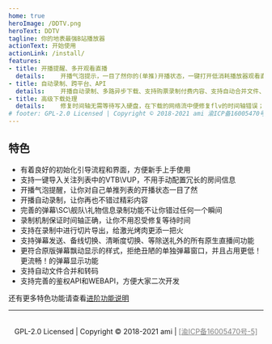 ```yaml
---
home: true
heroImage: /DDTV.png
heroText: DDTV
tagline: 你的地表最强B站播放器
actionText: 开始使用
actionLink: /install/
features:
- title: 开播提醒、多开观看直播
  details: 　　开播气泡提示，一目了然你的(单推)开播状态，一键打开低消耗播放器观看直播；全功能支持一键导入阿B关注V列表低消耗、多窗口随意排列、每路单独调整音量
- title: 自动录制、跨平台、API
  details: 　　开播自动录制、多路异步下载、支持购票录制付费内容、支持自动合并文件、自动修复时间轴、自动转码、自动封装；支持Windows、MacOS、linux跨平台部署，有着完善的API接口可供二次开发
- title: 高级下载处理
  details: 　　修复时间轴无需等待写入硬盘，在下载的网络流中便修复flv的时间轴错误；并且支持录制中进行切片导出功能，给激光烤肉更添一把火
# footer: GPL-2.0 Licensed | Copyright © 2018-2021 ami 渝ICP备16005470号-5
---
```


特色
---
* 有着良好的初始化引导流程和界面，方便新手上手使用
* 支持一键导入关注列表中的VTB\VUP，不用手动配置冗长的房间信息
* 开播气泡提醒，让你对自己单推列表的开播状态一目了然
* 开播自动录制，让你再也不错过精彩内容
* 完善的弹幕\SC\舰队\礼物信息录制功能不让你错过任何一个瞬间
* 录制机制保证时间轴正确，让你不用忍受修复等待时间
* 支持在录制中进行切片导出，给激光烤肉更添一把火
* 支持弹幕发送、备线切换、清晰度切换、等除送礼外的所有原生直播间功能
* 更符合原版弹幕飘动显示的样式，拒绝丑陋的单独弹幕窗口，并且占用更低！更流畅！的弹幕显示功能
* 支持自动文件合并和转码
* 支持完善的鉴权API和WEBAPI，方便大家二次开发

还有更多特色功能请查看[进阶功能说明](AdvancedFeatures)
  
---
<br/>  
  
<center>GPL-2.0 Licensed | Copyright © 2018-2021 ami  | <a href="http://www.beian.gov.cn/" style="color:Gray">[渝ICP备16005470号-5]</a></center>  
  
